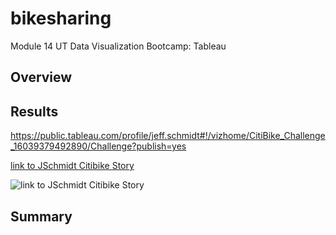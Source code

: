# bikesharing
Module 14 UT Data Visualization Bootcamp:  Tableau
<!---
Structure, Organization, and Formatting (6 points)
The written analysis has the following structure, organization, and formatting:
There is a title, and there are multiple sections. (2 pt)
Each section has a heading and subheading. (2 pt)
Links to images are working and displayed correctly. (2 pt)
Analysis (24 points)
The written analysis has the following:
Overview of the statistical analysis:
The purpose of the analysis is well defined. (5 pt)
Results:
There are at least seven visualizations for the NYC Citibike analysis (7 pt)
There is a description of the results for each visualization (7 pt)
Summary:
There is a high-level summary of the results and two additional visualizations are suggested for future analysis (5 pt)
--->

## Overview

## Results

https://public.tableau.com/profile/jeff.schmidt#!/vizhome/CitiBike_Challenge_16039379492890/Challenge?publish=yes

[link to JSchmidt Citibike Story](https://public.tableau.com/profile/jeff.schmidt#!/vizhome/CitiBike_Challenge_16039379492890/Challenge?publish=yes)

![link to JSchmidt Citibike Story](https://public.tableau.com/profile/jeff.schmidt#!/vizhome/CitiBike_Challenge_16039379492890/Challenge?publish=yes)


## Summary
